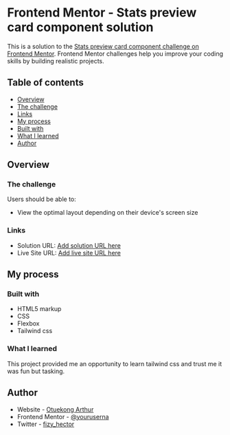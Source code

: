 # Frontend Mentor - Stats preview card component solution

This is a solution to the [Stats preview card component challenge on Frontend Mentor](https://www.frontendmentor.io/challenges/stats-preview-card-component-8JqbgoU62). Frontend Mentor challenges help you improve your coding skills by building realistic projects. 

## Table of contents

  -  [Overview](#overview)
  - [The challenge](#the-challenge)
  - [Links](#links)
  - [My process](#my-process)
  - [Built with](#built-with)
  - [What I learned](#what-i-learned)
  - [Author](#author)


## Overview

### The challenge

Users should be able to:

- View the optimal layout depending on their device's screen size

### Links

- Solution URL: [Add solution URL here](https://your-solution-url.com)
- Live Site URL: [Add live site URL here](https://your-live-site-url.com)

## My process

### Built with

- HTML5 markup
- CSS
- Flexbox
- Tailwind css

### What I learned

This project provided me an opportunity to learn tailwind css and trust me it was fun but tasking.

## Author

- Website - [Otuekong Arthur](https://www.otuekong-arthur.netlify.app)
- Frontend Mentor - [@youruserna](https://www.frontendmentor.io/profile/yourusername)
- Twitter - [fizy_hector](https://www.twitter.com/fizy_hector)